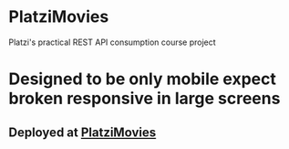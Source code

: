 # PlatziMovies
Platzi's practical REST API consumption course project
# Designed to be only mobile expect broken responsive in large screens

## Deployed at [PlatziMovies](https://platzimovies.netlify.app)
